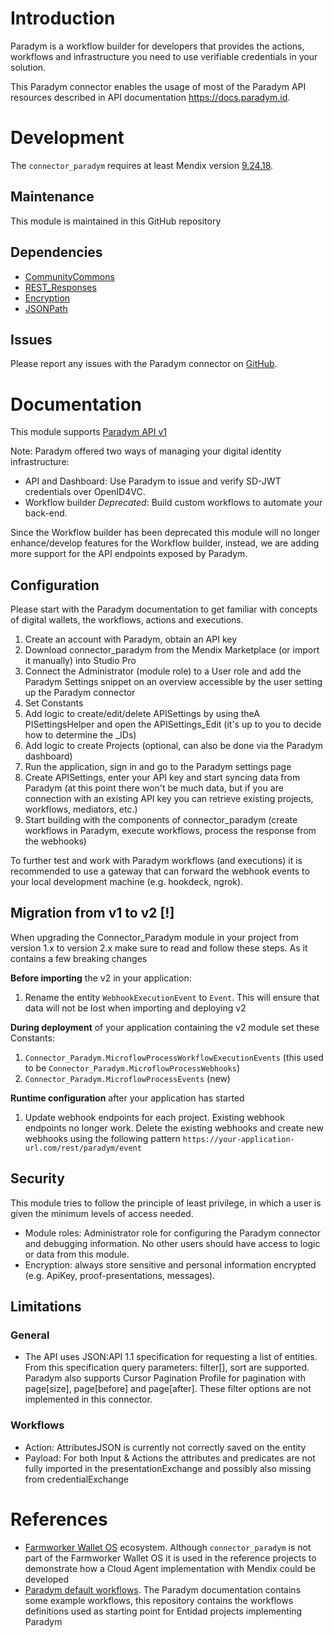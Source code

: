 # Introduction

Paradym is a workflow builder for developers that provides the actions, workflows and infrastructure you need to use verifiable credentials in your solution.

This Paradym connector enables the usage of most of the Paradym API resources described in API documentation https://docs.paradym.id. 


# Development

The `connector_paradym` requires at least Mendix version [9.24.18](https://marketplace.mendix.com/link/studiopro/9.24.18).

## Maintenance

This module is maintained in this GitHub repository

## Dependencies

- [CommunityCommons](https://marketplace.mendix.com/link/component/170)
- [REST_Responses](https://marketplace.mendix.com/link/component/118687)
- [Encryption](https://marketplace.mendix.com/link/component/1011)
- [JSONPath](https://marketplace.mendix.com/link/component/107685)

## Issues

Please report any issues with the Paradym connector on [GitHub](https://github.com/Entidad/connector_paradym/issues).

# Documentation

This module supports [Paradym API v1](https://paradym.id/reference?full)

Note: Paradym offered two ways of managing your digital identity infrastructure:

- API and Dashboard: Use Paradym to issue and verify SD-JWT credentials over OpenID4VC.
- Workflow builder *Deprecated*: Build custom workflows to automate your back-end.

Since the Workflow builder has been deprecated this module will no longer enhance/develop features for the Workflow builder, instead, we are adding more support for the API endpoints exposed by Paradym.

## Configuration

Please start with the Paradym documentation to get familiar with concepts of digital wallets, the workflows, actions and executions.

1. Create an account with Paradym, obtain an API key
1. Download connector_paradym from the Mendix Marketplace (or import it manually) into Studio Pro
1. Connect the Administrator (module role) to a User role and add the Paradym Settings snippet on an overview accessible by the user setting up the Paradym connector
1. Set Constants
1. Add logic to create/edit/delete APISettings by using theA PISettingsHelper and open the APISettings_Edit (it's up to you to decide how to determine the _IDs)
1. Add logic to create Projects (optional, can also be done via the Paradym dashboard)
1. Run the application, sign in and go to the Paradym settings page
1. Create APISettings, enter your API key and start syncing data from Paradym (at this point there won't be much data, but if you are connection with an existing API key you can retrieve existing projects, workflows, mediators, etc.)
1. Start building with the components of connector_paradym (create workflows in Paradym, execute workflows, process the response from the webhooks)

To further test and work with Paradym workflows (and executions) it is recommended to use a gateway that can forward the webhook events to your local development machine (e.g. hookdeck, ngrok).

## Migration from v1 to v2 [!]

When upgrading the Connector_Paradym module in your project from version 1.x to version 2.x make sure to read and follow these steps. As it contains a few breaking changes

**Before importing** the v2 in your application:

1. Rename the entity `WebhookExecutionEvent` to `Event`. This will ensure that data will not be lost when importing and deploying v2

**During deployment** of your application containing the v2 module set these Constants:

1. `Connector_Paradym.MicroflowProcessWorkflowExecutionEvents` (this used to be `Connector_Paradym.MicroflowProcessWebhooks`)
1. `Connector_Paradym.MicroflowProcessEvents` (new)

**Runtime configuration** after your application has started

1. Update webhook endpoints for each project. Existing webhook endpoints no longer work. Delete the existing webhooks and create new webhooks using the following pattern `https://your-application-url.com/rest/paradym/event`

## Security

This module tries to follow the principle of least privilege, in which a user is given the minimum levels of access needed. 

- Module roles: Administrator role for configuring the Paradym connector and debugging information. No other users should have access to logic or data from this module.
- Encryption: always store sensitive and personal information encrypted (e.g. ApiKey, proof-presentations, messages).

## Limitations

### General

- The API uses JSON:API 1.1 specification for requesting a list of entities. From this specification query parameters: filter[], sort are supported. Paradym also supports Cursor Pagination Profile for pagination with page[size], page[before] and page[after]. These filter options are not implemented in this connector.

### Workflows

- Action: AttributesJSON is currently not correctly saved on the entity
- Payload: For both Input & Actions the attributes and predicates are not fully imported in the presentationExchange and possibly also missing from credentialExchange

# References
- [Farmworker Wallet OS](https://tac.openwallet.foundation/projects/fwos/) ecosystem. Although `connector_paradym` is not part of the Farmworker Wallet OS it is used in the reference projects to demonstrate how a Cloud Agent implementation with Mendix could be developed
- [Paradym default workflows](https://github.com/Entidad/paradym-default-workflows). The Paradym documentation contains some example workflows, this repository contains the workflows definitions used as starting point for Entidad projects implementing Paradym